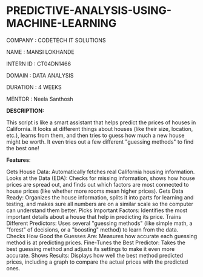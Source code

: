 # PREDICTIVE-ANALYSIS-USING-MACHINE-LEARNING

COMPANY : CODETECH IT SOLUTIONS

NAME : MANSI LOKHANDE

INTERN ID : CT04DN1466

DOMAIN : DATA ANALYSIS 

DURATION : 4 WEEKS

MENTOR : Neela Santhosh 

**DESCRIPTION:**

This script is like a smart assistant that helps predict the prices of houses in California. It looks at different things about houses (like their size, location, etc.), learns from them, and then tries to guess how much a new house might be worth. It even tries out a few different "guessing methods" to find the best one!

**Features**:

Gets House Data: Automatically fetches real California housing information.
Looks at the Data (EDA): Checks for missing information, shows how house prices are spread out, and finds out which factors are most connected to house prices (like whether more rooms mean higher prices).
Gets Data Ready: Organizes the house information, splits it into parts for learning and testing, and makes sure all numbers are on a similar scale so the computer can understand them better.
Picks Important Factors: Identifies the most important details about a house that help in predicting its price.
Trains Different Predictors: Uses several "guessing methods" (like simple math, a "forest" of decisions, or a "boosting" method) to learn from the data.
Checks How Good the Guesses Are: Measures how accurate each guessing method is at predicting prices.
Fine-Tunes the Best Predictor: Takes the best guessing method and adjusts its settings to make it even more accurate.
Shows Results: Displays how well the best method predicted prices, including a graph to compare the actual prices with the predicted ones.
